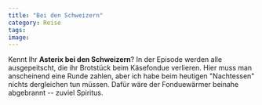 ```yaml
---
title: "Bei den Schweizern"
category: Reise
tags: 
image: 
---
```


Kennt Ihr **Asterix bei den Schweizern**? In der Episode werden alle ausgepeitscht, die ihr Brotstück beim Käsefondue verlieren. Hier muss man anscheinend eine Runde zahlen, aber ich habe beim heutigen "Nachtessen" nichts dergleichen tun müssen. Dafür wäre der Fonduewärmer beinahe abgebrannt -- zuviel Spiritus.